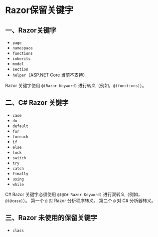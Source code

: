 # Razor保留关键字

## 一、Razor关键字
-   `page`
-   `namespace`
-   `functions`
-   `inherits`
-   `model`
-   `section`
-   `helper`（ASP.NET Core 当前不支持）

Razor 关键字使用 `@(Razor Keyword)` 进行转义（例如，`@(functions)`）。

## 二、C# Razor 关键字
-   `case`
-   `do`
-   `default`
-   `for`
-   `foreach`
-   `if`
-   `else`
-   `lock`
-   `switch`
-   `try`
-   `catch`
-   `finally`
-   `using`
-   `while`

C# Razor 关键字必须使用 `@(@C# Razor Keyword)` 进行双转义（例如，`@(@case)`）。 第一个 `@` 对 Razor 分析程序转义。 第二个 `@` 对 C# 分析器转义。

## 三、Razor 未使用的保留关键字

-   `class`